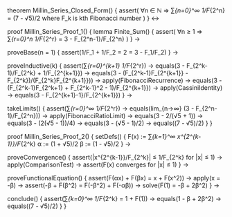 theorem Millin_Series_Closed_Form() {
  assert(
    ∀n ∈ ℕ ⇒ ∑_{n=0}^∞ 1/F_{2^n} = (7 - √5)/2
    where F_k is kth Fibonacci number
  )
} ↔

proof Millin_Series_Proof_1() {
  lemma Finite_Sum() {
    assert(
      ∀n ≥ 1 ⇒ ∑_{r=0}^n 1/F_{2^r} = 3 - F_{2^n-1}/F_{2^n}
    )
  } →
  
  proveBase(n = 1) {
    assert(1/F_1 + 1/F_2 = 2 = 3 - F_1/F_2)
  } →
  
  proveInductive(k) {
    assert(∑_{r=0}^{k+1} 1/F_{2^r}) →
    equals(3 - F_{2^k-1}/F_{2^k} + 1/F_{2^{k+1}}) →
    equals(3 - (F_{2^k-1}F_{2^{k+1}} - F_{2^k})/(F_{2^k}F_{2^{k+1}})) →
    apply(FibonacciRecurrence) →
    equals(3 - (F_{2^k-1}F_{2^k+1} + F_{2^k-1}^2 - 1)/F_{2^{k+1}}) →
    apply(CassiniIdentity) →
    equals(3 - F_{2^{k+1}-1}/F_{2^{k+1}})
  } →
  
  takeLimits() {
    assert(∑_{r=0}^∞ 1/F_{2^r}) →
    equals(lim_{n→∞} (3 - F_{2^n-1}/F_{2^n})) →
    apply(FibonacciRatioLimit) →
    equals(3 - 2/(√5 + 1)) →
    equals(3 - (2(√5 - 1))/4) →
    equals(3 - (√5 - 1)/2) →
    equals((7 - √5)/2)
  }
}

proof Millin_Series_Proof_2() {
  setDefs() {
    F(x) := ∑_{k=1}^∞ x^{2^{k-1}}/F_{2^k}
    α := (1 + √5)/2
    β := (1 - √5)/2
  } →
  
  proveConvergence() {
    assert(|x^{2^{k-1}}/F_{2^k}| ≤ 1/F_{2^k} for |x| ≤ 1) →
    apply(ComparisonTest) →
    assert(F(x) converges for |x| ≤ 1)
  } →
  
  proveFunctionalEquation() {
    assert(F(αx) + F(βx) = x + F(x^2)) →
    apply(x = -β) →
    assert(-β + F(β^2) = F(-β^2) + F(-αβ)) →
    solve(F(1) = -β + 2β^2)
  } →
  
  conclude() {
    assert(∑_{k=0}^∞ 1/F_{2^k} = 1 + F(1)) →
    equals(1 - β + 2β^2) →
    equals((7 - √5)/2)
  }
}